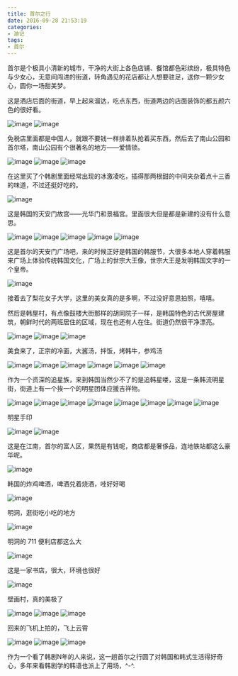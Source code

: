 ```yaml
---
title: 首尔之行
date: 2016-09-28 21:53:19
categories:
- 游记
tags:
- 首尔
---
```


首尔是个极具小清新的城市，干净的大街上各色店铺、餐馆都色彩缤纷，极具特色与少女心，无意间闯进的街道，转角遇见的花店都让人想要驻足，送你一颗少女心，圆你一场甜美梦。

这是酒店后面的街道，早上起来溜达，吃点东西，街道两边的店面装饰的都五颜六色的很好看。

![image](首尔之行/1.1.JPG)
![image](首尔之行/1.2.JPG)

免税店里面都是中国人，就跟不要钱一样排着队抢着买东西，然后去了南山公园和首尔塔，南山公园有个很著名的地方——爱情锁。

![image](首尔之行/2.JPG)
![image](首尔之行/3.1.JPG)
![image](首尔之行/3.2.JPG)

在这里买了个韩剧里面经常出现的冰激凌吃，插得那两根甜的中间夹杂着点十三香的味道，不过还挺好吃的。

![image](首尔之行/4.JPG)

这是韩国的天安门故宫——光华门和景福宫。里面很大但是都是新建的没有什么意思。

![image](首尔之行/5.1.JPG)
![image](首尔之行/5.2.JPG)
![image](首尔之行/5.3.JPG)
![image](首尔之行/5.4.JPG)
![image](首尔之行/5.5.JPG)

这是首尔的天安门广场吧，来的时候正好是韩国的韩服节，大很多本地人穿着韩服来广场上体验传统韩国文化，广场上的世宗大王像，世宗大王是发明韩国文字的一个皇帝。

![image](首尔之行/6.JPG)

接着去了梨花女子大学，这里的美女真的是多啊，不过没好意思拍照，嘻嘻。

然后是韩屋村，有点像鼓楼大街那样的胡同院子一样，是韩国特色的古代房屋建筑，朝鲜时代的两班居住的区域，现在也还有人在住。街道仍然很干净漂亮。

![image](首尔之行/7.1.JPG)
![image](首尔之行/7.2.JPG)
![image](首尔之行/7.3.JPG)

美食来了，正宗的冷面，大酱汤，拌饭，烤韩牛，参鸡汤

![image](首尔之行/8.1.JPG)
![image](首尔之行/8.2.JPG)
![image](首尔之行/8.3.JPG)
![image](首尔之行/8.4.JPG)
![image](首尔之行/8.5.JPG)
![image](首尔之行/8.6.JPG)

作为一个资深的追星族，来到韩国当然少不了的是追韩星喽，这是一条韩流明星街，街道上有一个挨一个的明星团体应援吉祥物。

![image](首尔之行/9.1.JPG)
![image](首尔之行/9.2.JPG)
![image](首尔之行/9.3.JPG)
![image](首尔之行/9.4.JPG)
![image](首尔之行/9.5.JPG)
![image](首尔之行/9.6.JPG)
![image](首尔之行/9.7.JPG)
![image](首尔之行/9.8.JPG)

明星手印

![image](首尔之行/10.1.JPG)
![image](首尔之行/10.1.JPG)

这是在江南，首尔的富人区，果然是有钱呢，商店都是奢侈品，连地铁站都这么豪华呢。

![image](首尔之行/11.JPG)

韩国的炸鸡啤酒，啤酒兑着烧酒，哇好好喝

![image](首尔之行/12.JPG)

明洞，逛街吃小吃的地方

![image](首尔之行/13.JPG)

明洞的 711 便利店都这么大

![image](首尔之行/14.JPG)

这是一家书店，很大，环境也很好

![image](首尔之行/15.JPG)

壁画村，真的美极了

![image](首尔之行/16.1.JPG)
![image](首尔之行/16.2.JPG)
![image](首尔之行/16.3.JPG)

回来的飞机上拍的，飞上云霄

![image](首尔之行/17.1.JPG)
![image](首尔之行/17.2.JPG)
![image](首尔之行/17.3.JPG)

作为一个看了韩剧N年的人来说，这一趟首尔之行圆了对韩国和韩式生活得好奇心，多年来看韩剧学的韩语也派上了用场，^-^.



